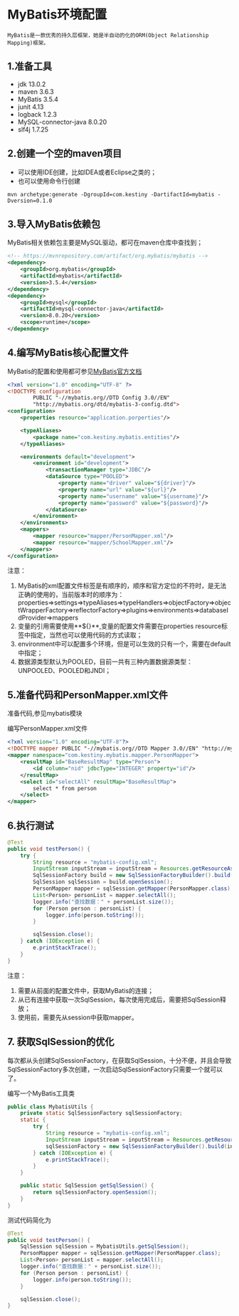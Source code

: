 # MyBatis环境配置

    MyBatis是一款优秀的持久层框架，她是半自动的化的ORM(Object Relationship Mapping)框架。

## 1.准备工具
- jdk 13.0.2
- maven 3.6.3
- MyBatis 3.5.4
- junit 4.13
- logback 1.2.3
- MySQL-connector-java 8.0.20
- slf4j 1.7.25

## 2.创建一个空的maven项目
- 可以使用IDE创建，比如IDEA或者Eclipse之类的；
- 也可以使用命令行创建
``` 
mvn archetype:generate -DgroupId=com.kestiny -DartifactId=mybatis -Dversion=0.1.0
```

## 3.导入MyBatis依赖包
MyBatis相关依赖包主要是MySQL驱动，都可在maven仓库中查找到；
```xml
<!-- https://mvnrepository.com/artifact/org.mybatis/mybatis -->
<dependency>
    <groupId>org.mybatis</groupId>
    <artifactId>mybatis</artifactId>
    <version>3.5.4</version>
</dependency>
<dependency>
    <groupId>mysql</groupId>
    <artifactId>mysql-connector-java</artifactId>
    <version>8.0.20</version>
    <scope>runtime</scope>
</dependency>
```

## 4.编写MyBatis核心配置文件
MyBatis的配置和使用都可参见[MyBatis官方文档](https://mybatis.org/mybatis-3/zh/index.html)
```xml
<?xml version="1.0" encoding="UTF-8" ?>
<!DOCTYPE configuration
        PUBLIC "-//mybatis.org//DTD Config 3.0//EN"
        "http://mybatis.org/dtd/mybatis-3-config.dtd">
<configuration>
    <properties resource="application.porperties"/>

    <typeAliases>
        <package name="com.kestiny.mybatis.entities"/>
    </typeAliases>

    <environments default="development">
        <environment id="development">
            <transactionManager type="JDBC"/>
            <dataSource type="POOLED">
                <property name="driver" value="${driver}"/>
                <property name="url" value="${url}"/>
                <property name="username" value="${username}"/>
                <property name="password" value="${password}"/>
            </dataSource>
        </environment>
    </environments>
    <mappers>
        <mapper resource="mapper/PersonMapper.xml"/>
        <mapper resource="mapper/SchoolMapper.xml"/>
    </mappers>
</configuration>
```
注意：
1. MyBatis的xml配置文件标签是有顺序的，顺序和官方定位的不符时，是无法正确的使用的，当前版本时的顺序为：properties=>settings=>typeAliases=>typeHandlers=>objectFactory=>objectWrapperFactory=>reflectorFactory=>plugins=>environments=>databaseIdProvider=>mappers
2. 变量的引用需要使用**${}**,变量的配置文件需要在properties resource标签中指定，当然也可以使用代码的方式读取；
3. environment中可以配置多个环境，但是可以生效的只有一个，需要在default中指定；
4. 数据源类型默认为POOLED，目前一共有三种内置数据源类型：UNPOOLED、POOLED和JNDI；

## 5.准备代码和PersonMapper.xml文件
准备代码,参见mybatis模块

编写PersonMapper.xml文件
```xml
<?xml version="1.0" encoding="UTF-8"?>
<!DOCTYPE mapper PUBLIC "-//mybatis.org//DTD Mapper 3.0//EN" "http://mybatis.org/dtd/mybatis-3-mapper.dtd">
<mapper namespace="com.kestiny.mybatis.mapper.PersonMapper">
    <resultMap id="BaseResultMap" type="Person">
        <id column="nid" jdbcType="INTEGER" property="id"/>
    </resultMap>
    <select id="selectAll" resultMap="BaseResultMap">
        select * from person
    </select>
</mapper>
```

## 6.执行测试
```java
@Test
public void testPerson() {
    try {
        String resource = "mybatis-config.xml";
        InputStream inputStream = inputStream = Resources.getResourceAsStream(resource);
        SqlSessionFactory build = new SqlSessionFactoryBuilder().build(inputStream);
        SqlSession sqlSession = build.openSession();
        PersonMapper mapper = sqlSession.getMapper(PersonMapper.class);
        List<Person> personList = mapper.selectAll();
        logger.info("查找数据：" + personList.size());
        for (Person person : personList) {
            logger.info(person.toString());
        }

        sqlSession.close();
    } catch (IOException e) {
        e.printStackTrace();
    }
}
```
注意：
1. 需要从前面的配置文件中，获取MyBatis的连接；
2. 从已有连接中获取一次SqlSession，每次使用完成后，需要把SqlSession释放；
3. 使用前，需要先从session中获取mapper。

## 7. 获取SqlSession的优化
每次都从头创建SqlSessionFactory，在获取SqlSession，十分不便，并且会导致SqlSessionFactory多次创建，一次启动SqlSessionFactory只需要一个就可以了。

编写一个MyBatis工具类
```java
public class MybatisUtils {
    private static SqlSessionFactory sqlSessionFactory;
    static {
        try {
            String resource = "mybatis-config.xml";
            InputStream inputStream = inputStream = Resources.getResourceAsStream(resource);
            sqlSessionFactory = new SqlSessionFactoryBuilder().build(inputStream);
        } catch (IOException e) {
            e.printStackTrace();
        }
    }

    public static SqlSession getSqlSession() {
        return sqlSessionFactory.openSession();
    }
}
```

测试代码简化为
```java
@Test
public void testPerson() {
    SqlSession sqlSession = MybatisUtils.getSqlSession();
    PersonMapper mapper = sqlSession.getMapper(PersonMapper.class);
    List<Person> personList = mapper.selectAll();
    logger.info("查找数据：" + personList.size());
    for (Person person : personList) {
        logger.info(person.toString());
    }

    sqlSession.close();
}
```